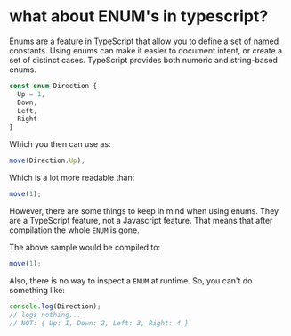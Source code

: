 # what about ENUM's in typescript?

Enums are a feature in TypeScript that allow you to define a set of named constants. Using enums can make it easier to document intent, or create a set of distinct cases. TypeScript provides both numeric and string-based enums.

```typescript
const enum Direction {
  Up = 1,
  Down,
  Left,
  Right
}
```

Which you then can use as:

```typescript
move(Direction.Up);
```

Which is a lot more readable than:

```typescript
move(1);
```

However, there are some things to keep in mind when using enums. They are a TypeScript feature, not a Javascript feature.
That means that after compilation the whole `ENUM` is gone.

The above sample would be compiled to:

```javascript
move(1);
```

Also, there is no way to inspect a `ENUM` at runtime. So, you can't do something like:

```typescript
console.log(Direction);
// logs nothing...
// NOT: { Up: 1, Down: 2, Left: 3, Right: 4 }
```
